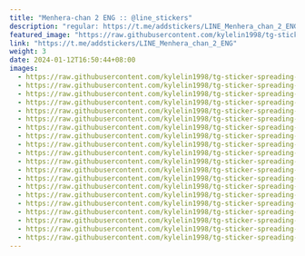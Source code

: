 ```yaml
---
title: "Menhera-chan 2 ENG :: @line_stickers"
description: "regular: https://t.me/addstickers/LINE_Menhera_chan_2_ENG"
featured_image: "https://raw.githubusercontent.com/kylelin1998/tg-sticker-spreading-worldwide-images/main/img/753f0321-1aa5-4eee-94bf-2fed12e3e3f6.jpg"
link: "https://t.me/addstickers/LINE_Menhera_chan_2_ENG"
weight: 3
date: 2024-01-12T16:50:44+08:00
images:
  - https://raw.githubusercontent.com/kylelin1998/tg-sticker-spreading-worldwide-images/main/img/753f0321-1aa5-4eee-94bf-2fed12e3e3f6.jpg
  - https://raw.githubusercontent.com/kylelin1998/tg-sticker-spreading-worldwide-images/main/img/b541bc62-5deb-4060-9353-a271b6c7b961.jpg
  - https://raw.githubusercontent.com/kylelin1998/tg-sticker-spreading-worldwide-images/main/img/56bc0fd9-5ffe-4023-a1a3-f54d2590f7eb.jpg
  - https://raw.githubusercontent.com/kylelin1998/tg-sticker-spreading-worldwide-images/main/img/4424a8e2-c297-4400-98b0-696053523675.jpg
  - https://raw.githubusercontent.com/kylelin1998/tg-sticker-spreading-worldwide-images/main/img/0f41db58-f3a2-40ba-9316-2355f69d95c1.jpg
  - https://raw.githubusercontent.com/kylelin1998/tg-sticker-spreading-worldwide-images/main/img/e78e01ee-d090-4039-92e5-67f4b04319b4.jpg
  - https://raw.githubusercontent.com/kylelin1998/tg-sticker-spreading-worldwide-images/main/img/ae03ff50-14e0-46e5-ad1f-bdb6b9a16423.jpg
  - https://raw.githubusercontent.com/kylelin1998/tg-sticker-spreading-worldwide-images/main/img/226ada5a-2a5d-4fdb-a133-7881b8b1f0e4.jpg
  - https://raw.githubusercontent.com/kylelin1998/tg-sticker-spreading-worldwide-images/main/img/03ee4c3b-d23a-48ed-865f-55775ba9d5d6.jpg
  - https://raw.githubusercontent.com/kylelin1998/tg-sticker-spreading-worldwide-images/main/img/c1407fd0-0c1a-417a-95d1-81d1e4b76399.jpg
  - https://raw.githubusercontent.com/kylelin1998/tg-sticker-spreading-worldwide-images/main/img/f0cfec63-1e45-43bc-8289-d8d88b7d2f5b.jpg
  - https://raw.githubusercontent.com/kylelin1998/tg-sticker-spreading-worldwide-images/main/img/4bb12a1a-cfcd-42f8-a318-4b7e91ff799a.jpg
  - https://raw.githubusercontent.com/kylelin1998/tg-sticker-spreading-worldwide-images/main/img/85e0b1a7-80ee-4aae-9369-5a2ecb011dc5.jpg
  - https://raw.githubusercontent.com/kylelin1998/tg-sticker-spreading-worldwide-images/main/img/b68b65ff-196a-4012-b89d-b3a630b2adf2.jpg
  - https://raw.githubusercontent.com/kylelin1998/tg-sticker-spreading-worldwide-images/main/img/f6d45506-8d4c-4ce2-800b-94e534e137e1.jpg
  - https://raw.githubusercontent.com/kylelin1998/tg-sticker-spreading-worldwide-images/main/img/0573709d-e4a3-4d61-bc95-17d2de2c5460.jpg
  - https://raw.githubusercontent.com/kylelin1998/tg-sticker-spreading-worldwide-images/main/img/3d36be17-8e10-401d-b69e-6b9d40bbc6ab.jpg
  - https://raw.githubusercontent.com/kylelin1998/tg-sticker-spreading-worldwide-images/main/img/decf47e8-a159-49d0-89a8-d283c699cd9a.jpg
  - https://raw.githubusercontent.com/kylelin1998/tg-sticker-spreading-worldwide-images/main/img/a02a3b90-60aa-4cf0-9c0a-66747b4f20b3.jpg
  - https://raw.githubusercontent.com/kylelin1998/tg-sticker-spreading-worldwide-images/main/img/78af0e4c-460b-44f1-b7fd-79dd7fc71df0.jpg
---
```

